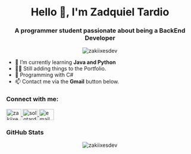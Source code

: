 <h1 align="center">Hello 👋, I'm Zadquiel Tardio</h1>
<h3 align="center">A programmer student passionate about being a BackEnd Developer</h3>

<p align="center">
  <img src="https://komarev.com/ghpvc/?username=zakiixesdev&label=Profile%20views&color=0e75b6&style=flat" alt="zakiixesdev" />
</p>

- 🌱 I’m currently learning **Java and Python**
- 👨‍💻 Still adding things to the Portfolio.
- 💬 Programming with C#
- 📫 Contact me via the **Gmail** button below.

<h3 align="left">Connect with me:</h3>
<p align="left">
  <a href="https://dev.to/zakiixesdev" target="_blank">
    <img align="center" src="https://img.icons8.com/?size=100&id=Sf2NuZRCVuaE&format=png&color=000000" alt="zakiixesdev" height="30" width="40" />
  </a>
  <a href="https://instagram.com/solotardio" target="_blank">
    <img align="center" src="https://raw.githubusercontent.com/rahuldkjain/github-profile-readme-generator/master/src/images/icons/Social/instagram.svg" alt="solotardio" height="30" width="40" />
  </a>
  <a href="mailto:riegatardioz@gmail.com">
    <img align="center" src="https://img.icons8.com/?size=100&id=P7UIlhbpWzZm&format=png&color=000000" alt="email" height="30" width="40" />
  </a>
</p>

<h3 align="left">GitHub Stats</h3>
<p align="center">
  <img src="https://github-readme-stats.vercel.app/api/top-langs?username=zakiixesdev&show_icons=true&locale=en&layout=compact" alt="zakiixesdev" />
</p>
